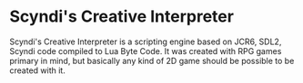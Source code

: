 # Scyndi's Creative Interpreter

Scyndi's Creative Interpreter is a scripting engine based on JCR6, SDL2, Scyndi code compiled to Lua Byte Code.
It was created with RPG games primary in mind, but basically any kind of 2D game should be possible to be created with it.
